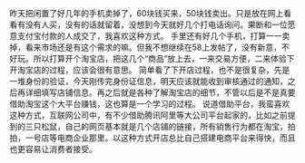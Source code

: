 昨天把闲置了好几年的手机卖掉了，60块钱买来，50块钱卖出。只是放在网上看看有没有人买，没有的话就留着，没想到今天就好几个打电话询问。果断和一位愿意支付宝付款的人成交了，我喜欢这种方式。
手里还有好几个手机，打算一一卖掉，看来市场还是有这个需求的嘛。但我不想继续在58上发帖了，没有新意，不好玩。所以打算开个淘宝店，把这几个“商品”放上去，一来交易方便，二来体验下开淘宝店的过程，应该会很有意思。
简单看了下开店过程，也不是很复杂，先是一堆身份的验证，今天刚传完身份证信息，明天应该就能收到审核通过的通知，之后再详细填写店铺信息。再之后就是各种了解淘宝店的细节，不管以后是不是真要借助淘宝这个大平台赚钱，这也算是一个学习的过程。
说道借助平台，我蛮喜欢这种方式，互联网公司中，有不少借助腾讯阿里等大公司平台起家的，比如之前提到的三只松鼠，自己的网页基本就是几个店铺的链接，所有销售行为都在淘宝，拍拍，一号店等电商企业那里。以这种方式开店总比自己搭建电商平台来得快，而且也更容易让消费者接受。